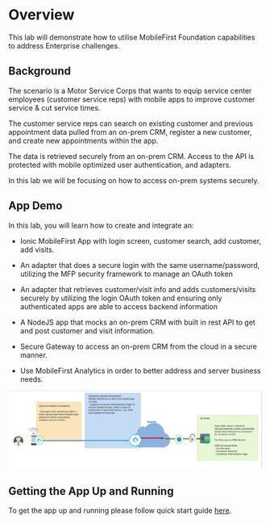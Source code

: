# Overview

This lab will demonstrate how to utilise MobileFirst Foundation capabilities to address Enterprise challenges.

## Background

The scenario is a Motor Service Corps that wants to equip service center employees (customer service reps) with mobile apps to improve customer service & cut service times. 

The customer service reps can search on existing customer and previous appointment data pulled from an on-prem CRM, register a new customer, and create new appointments within the app. 

The data is retrieved securely from an on-prem CRM. Access to the API is protected with mobile optimized user authentication, and adapters. 

In this lab we will be focusing on how to access on-prem systems securely.

## App Demo

In this lab, you will learn how to create and integrate an:

- Ionic MobileFirst App with login screen, customer search, add customer, add visits.

- An adapter that does a secure login with the same username/password, utilizing the MFP security framework to manage an OAuth token

- An adapter that retrieves customer/visit info and adds customers/visits securely by utilizing the login OAuth token and ensuring only authenticated apps are able to access backend information

- A NodeJS app that mocks an on-prem CRM with built in rest API to get and post customer and visit information.

- Secure Gateway to access an on-prem CRM from the cloud in a secure manner.

- Use MobileFirst Analytics in order to better address and server business needs.

![Data Flow](/Lab/img/architecture.png)

## Getting the App Up and Running

To get the app up and running please follow quick start guide [here](https://github.ibm.com/cord-americas/MotoCorpService/blob/master/Lab/2.%20quick-start.md).